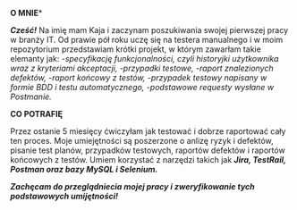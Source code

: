 **O MNIE***

**_Cześć!_** Na imię mam Kaja i zaczynam poszukiwania swojej pierwszej pracy w branży IT. Od prawie pół roku uczę się na testera manualnego i w moim repozytorium przedstawiam krótki projekt, w którym zawarłam takie elemanty jak:
-*specyfikację funkcjonalności, czyli historyjki użytkownika wraz z kryteriami akceptacji,*
-*przypadki testowe,*
-*raport znalezionych defektów,*
-*raport końcowy z testów,*
-*przypadek testowy napisany w formie BDD i testu automatycznego,*
-*podstawowe requesty wysłane w Postmanie.*

**CO POTRAFIĘ**

Przez ostanie 5 miesięcy ćwiczyłam jak testować i dobrze raportować cały ten proces. Moje umiejętności są poszerzone o anlizę ryzyk i defektów, pisanie test planów, przypadków testowych, raportów defektów i raportów końcowych z testów. 
Umiem korzystać z narzędzi takich jak ***Jira, TestRail, Postman oraz bazy MySQL i Selenium.*** 


**_Zachęcam do przeglądniecia mojej pracy i zweryfikowanie tych podstawowych umijętności!_** 


